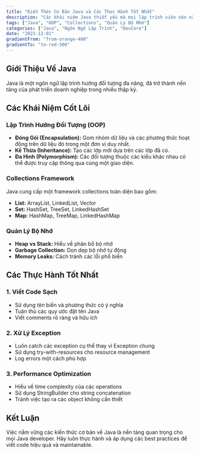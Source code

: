```yaml
---
title: "Kiến Thức Cơ Bản Java và Các Thực Hành Tốt Nhất"
description: "Các khái niệm Java thiết yếu mà mọi lập trình viên nên nắm vững, bao gồm nguyên lý OOP, collections và quản lý bộ nhớ."
tags: ["Java", "OOP", "Collections", "Quản Lý Bộ Nhớ"]
categories: ["Java", "Ngôn Ngữ Lập Trình", "DevCore"]
date: "2023-12-01"
gradientFrom: "from-orange-400"
gradientTo: "to-red-500"
---
```


## Giới Thiệu Về Java

Java là một ngôn ngữ lập trình hướng đối tượng đa năng, đã trở thành nền tảng của phát triển doanh nghiệp trong nhiều thập kỷ.

## Các Khái Niệm Cốt Lõi

### Lập Trình Hướng Đối Tượng (OOP)
- **Đóng Gói (Encapsulation):** Gom nhóm dữ liệu và các phương thức hoạt động trên dữ liệu đó trong một đơn vị duy nhất.
- **Kế Thừa (Inheritance):** Tạo các lớp mới dựa trên các lớp đã có.
- **Đa Hình (Polymorphism):** Các đối tượng thuộc các kiểu khác nhau có thể được truy cập thông qua cùng một giao diện.

### Collections Framework
Java cung cấp một framework collections toàn diện bao gồm:
- **List:** ArrayList, LinkedList, Vector
- **Set:** HashSet, TreeSet, LinkedHashSet  
- **Map:** HashMap, TreeMap, LinkedHashMap

### Quản Lý Bộ Nhớ
- **Heap vs Stack:** Hiểu về phân bổ bộ nhớ
- **Garbage Collection:** Dọn dẹp bộ nhớ tự động
- **Memory Leaks:** Cách tránh các lỗi phổ biến

## Các Thực Hành Tốt Nhất

### 1. Viết Code Sạch
- Sử dụng tên biến và phương thức có ý nghĩa
- Tuân thủ các quy ước đặt tên Java
- Viết comments rõ ràng và hữu ích

### 2. Xử Lý Exception
- Luôn catch các exception cụ thể thay vì Exception chung
- Sử dụng try-with-resources cho resource management
- Log errors một cách phù hợp

### 3. Performance Optimization
- Hiểu về time complexity của các operations
- Sử dụng StringBuilder cho string concatenation
- Tránh việc tạo ra các object không cần thiết

## Kết Luận

Việc nắm vững các kiến thức cơ bản về Java là nền tảng quan trọng cho mọi Java developer. Hãy luôn thực hành và áp dụng các best practices để viết code hiệu quả và maintainable.
